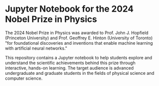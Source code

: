 # Jupyter Notebook for the 2024 Nobel Prize in Physics

The 2024 Nobel Prize in Physics was awarded to
Prof. John J. Hopfield (Princeton University) and
Prof. Geoffrey E. Hinton (University of Toronto)
"for foundational discoveries and inventions that enable machine
learning with artificial neural networks."

This repository contains a Jupyter notebook to help students explore
and understand the scientific achievements behind this prize through
interactive, hands-on learning.
The target audience is advanced undergraduate and graduate students in
the fields of physical science and computer science.
